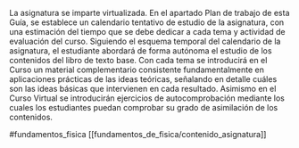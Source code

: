 
La asignatura se imparte virtualizada. En el apartado Plan de trabajo de esta Guía, se establece un calendario tentativo de estudio de la asignatura, con una estimación del tiempo que se debe dedicar a cada tema y actividad de evaluación del curso. Siguiendo el esquema temporal del calendario de la asignatura, el estudiante abordará de forma autónoma el estudio de los contenidos del libro de texto base. Con cada tema se introducirá en el Curso un material complementario consistente fundamentalmente en aplicaciones prácticas de las ideas teóricas, señalando en detalle cuáles son las ideas básicas que intervienen en cada resultado. Asimismo en el Curso Virtual se introducirán ejercicios de autocomprobación mediante los cuales los estudiantes puedan comprobar su grado de asimilación de los contenidos.

#fundamentos_fisica
 [[fundamentos_de_fisica/contenido_asignatura]]
